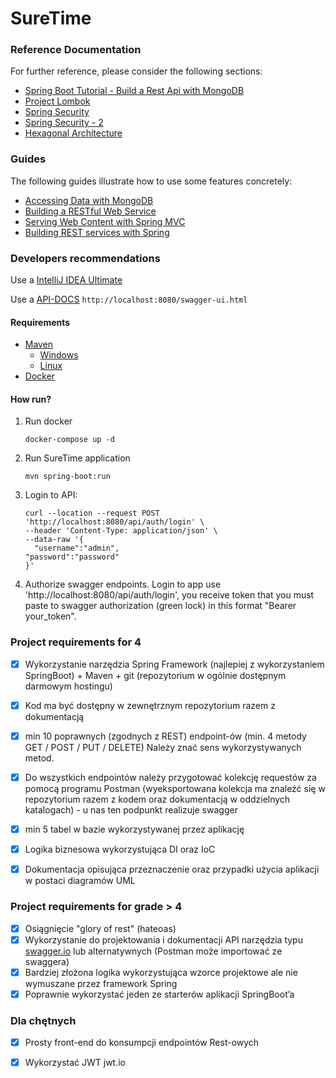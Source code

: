 # SureTime

### Reference Documentation

For further reference, please consider the following sections:

* [Spring Boot Tutorial - Build a Rest Api with MongoDB](https://www.youtube.com/watch?v=ssj0CGxv60k&t=457s&ab_channel=Amigoscode)
* [Project Lombok](https://projectlombok.org/)
* [Spring Security](https://octoperf.com/blog/2018/03/08/securing-rest-api-spring-security/#user-auth-uuid)
* [Spring Security - 2](https://www.bezkoder.com/spring-boot-jwt-auth-mongodb/)
* [Hexagonal Architecture](https://www.baeldung.com/hexagonal-architecture-ddd-spring)

### Guides

The following guides illustrate how to use some features concretely:

* [Accessing Data with MongoDB](https://spring.io/guides/gs/accessing-data-mongodb/)
* [Building a RESTful Web Service](https://spring.io/guides/gs/rest-service/)
* [Serving Web Content with Spring MVC](https://spring.io/guides/gs/serving-web-content/)
* [Building REST services with Spring](https://spring.io/guides/tutorials/bookmarks/)

### Developers recommendations

Use a [IntelliJ IDEA Ultimate](https://www.jetbrains.com/lp/intellij-frameworks/)

Use a [API-DOCS](http://localhost:8080/swagger-ui.html)
        ```http://localhost:8080/swagger-ui.html```
#### Requirements

* [ Maven](https://maven.apache.org/)
    - [Windows](https://mkyong.com/maven/how-to-install-maven-in-windows/)
    - [Linux](https://maven.apache.org/install.html)
* [ Docker](https://www.docker.com/)

#### How run?

1. Run docker
    ````
    docker-compose up -d 
    ````

2. Run SureTime application
    ```
    mvn spring-boot:run
    ```
    
3. Login to API:
      ```
    curl --location --request POST 'http://localhost:8080/api/auth/login' \
    --header 'Content-Type: application/json' \
    --data-raw '{
        "username":"admin",
    "password":"password"
    }'
      ```
6. Authorize swagger endpoints.
        Login to app use 'http://localhost:8080/api/auth/login', you receive token that you must paste to swagger authorization (green lock) in this format "Bearer your_token".
### Project requirements for 4

- [x] Wykorzystanie narzędzia Spring Framework (najlepiej z wykorzystaniem SpringBoot) + Maven + git (repozytorium w
  ogólnie dostępnym darmowym hostingu)

- [x] Kod ma być dostępny w zewnętrznym repozytorium razem z dokumentacją

- [x] min 10 poprawnych (zgodnych z REST) endpoint-ów (min. 4 metody GET / POST / PUT / DELETE) Należy znać sens
  wykorzystywanych metod.

- [x] Do wszystkich endpointów należy przygotować kolekcję requestów za pomocą programu Postman (wyeksportowana kolekcja
  ma znaleźć się w repozytorium razem z kodem oraz dokumentacją w oddzielnych katalogach) - u nas ten podpunkt realizuje swagger

- [x] min 5 tabel w bazie wykorzystywanej przez aplikację

- [x] Logika biznesowa wykorzystująca DI oraz IoC

- [x] Dokumentacja opisująca przeznaczenie oraz przypadki użycia aplikacji w postaci diagramów UML

### Project requirements for grade > 4

- [x]  Osiągnięcie "glory of rest" (hateoas)
- [x] Wykorzystanie do projektowania i dokumentacji API narzędzia typu [swagger.io](https://swagger.io/) lub
  alternatywnych (Postman może importować ze swaggera)
- [x] Bardziej złożona logika wykorzystująca wzorce projektowe ale nie wymuszane przez framework Spring
- [x] Poprawnie wykorzystać jeden ze starterów aplikacji SpringBoot’a

### Dla chętnych

- [x] Prosty front-end do konsumpcji endpointów Rest-owych
- [x] Wykorzystać JWT jwt.io


